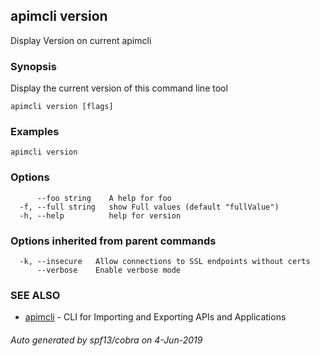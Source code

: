 ## apimcli version

Display Version on current apimcli

### Synopsis


Display the current version of this command line tool

```
apimcli version [flags]
```

### Examples

```
apimcli version
```

### Options

```
      --foo string    A help for foo
  -f, --full string   show Full values (default "fullValue")
  -h, --help          help for version
```

### Options inherited from parent commands

```
  -k, --insecure   Allow connections to SSL endpoints without certs
      --verbose    Enable verbose mode
```

### SEE ALSO
* [apimcli](apimcli.md)	 - CLI for Importing and Exporting APIs and Applications

###### Auto generated by spf13/cobra on 4-Jun-2019
